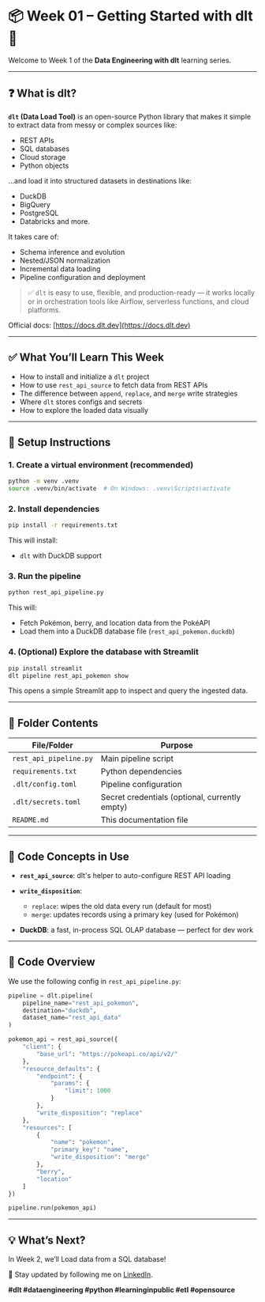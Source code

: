 # 📦 Week 01 – Getting Started with dlt 🚀

Welcome to Week 1 of the **Data Engineering with dlt** learning series.

---

## ❓ What is dlt?

**`dlt` (Data Load Tool)** is an open-source Python library that makes it simple to extract data from messy or complex sources like:
- REST APIs
- SQL databases
- Cloud storage
- Python objects

…and load it into structured datasets in destinations like:
- DuckDB
- BigQuery
- PostgreSQL
- Databricks and more.

It takes care of:
- Schema inference and evolution
- Nested/JSON normalization
- Incremental data loading
- Pipeline configuration and deployment

> ✅ `dlt` is easy to use, flexible, and production-ready — it works locally or in orchestration tools like Airflow, serverless functions, and cloud platforms.

Official docs: [https://docs.dlt.dev](https://docs.dlt.dev)

---

## ✅ What You’ll Learn This Week

- How to install and initialize a `dlt` project
- How to use `rest_api_source` to fetch data from REST APIs
- The difference between `append`, `replace`, and `merge` write strategies
- Where `dlt` stores configs and secrets
- How to explore the loaded data visually

---

## 🔧 Setup Instructions

### 1. Create a virtual environment (recommended)

```bash
python -m venv .venv
source .venv/bin/activate  # On Windows: .venv\Scripts\activate
````

### 2. Install dependencies

```bash
pip install -r requirements.txt
```

This will install:

* `dlt` with DuckDB support

### 3. Run the pipeline

```bash
python rest_api_pipeline.py
```

This will:

* Fetch Pokémon, berry, and location data from the PokéAPI
* Load them into a DuckDB database file (`rest_api_pokemon.duckdb`)

### 4. (Optional) Explore the database with Streamlit

```bash
pip install streamlit
dlt pipeline rest_api_pokemon show
```

This opens a simple Streamlit app to inspect and query the ingested data.

---

## 📁 Folder Contents

| File/Folder            | Purpose                                        |
| ---------------------- | ---------------------------------------------- |
| `rest_api_pipeline.py` | Main pipeline script                           |
| `requirements.txt`     | Python dependencies                            |
| `.dlt/config.toml`     | Pipeline configuration                         |
| `.dlt/secrets.toml`    | Secret credentials (optional, currently empty) |
| `README.md`            | This documentation file                        |

---

## 🧠 Code Concepts in Use

* **`rest_api_source`**: dlt's helper to auto-configure REST API loading
* **`write_disposition`**:

  * `replace`: wipes the old data every run (default for most)
  * `merge`: updates records using a primary key (used for Pokémon)
* **DuckDB**: a fast, in-process SQL OLAP database — perfect for dev work

---

## 🐍 Code Overview

We use the following config in `rest_api_pipeline.py`:

```python
pipeline = dlt.pipeline(
    pipeline_name="rest_api_pokemon",
    destination="duckdb",
    dataset_name="rest_api_data"
)

pokemon_api = rest_api_source({
    "client": {
        "base_url": "https://pokeapi.co/api/v2/"
    },
    "resource_defaults": {
        "endpoint": {
            "params": {
                "limit": 1000
            }
        },
        "write_disposition": "replace"
    },
    "resources": [
        {
            "name": "pokemon",
            "primary_key": "name",
            "write_disposition": "merge"
        },
        "berry",
        "location"
    ]
})

pipeline.run(pokemon_api)
```

---

## 💡 What’s Next?

In Week 2, we’ll Load data from a SQL database!

📌 Stay updated by following me on [LinkedIn]([#](https://www.linkedin.com/in/mahadi-nagassou-850a87254/)).

**#dlt #dataengineering #python #learninginpublic #etl #opensource**
